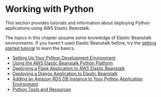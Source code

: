 # Working with Python<a name="create-deploy-python-apps"></a>

This section provides tutorials and information about deploying Python applications using AWS Elastic Beanstalk\.

The topics in this chapter assume some knowledge of Elastic Beanstalk environments\. If you haven't used Elastic Beanstalk before, try the [getting started tutorial](GettingStarted.md) to learn the basics\.


+ [Setting Up Your Python Development Environment](create-deploy-python-common-steps.md)
+ [Using the AWS Elastic Beanstalk Python Platform](create-deploy-python-container.md)
+ [Deploying a Flask Application to AWS Elastic Beanstalk](create-deploy-python-flask.md)
+ [Deploying a Django Application to Elastic Beanstalk](create-deploy-python-django.md)
+ [Adding an Amazon RDS DB Instance to Your Python Application Environment](create-deploy-python-rds.md)
+ [Python Tools and Resources](create-deploy-python-tools-resources.md)